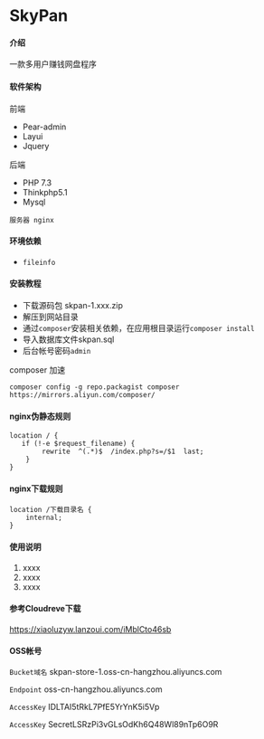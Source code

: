 # SkyPan

#### 介绍
一款多用户赚钱网盘程序

#### 软件架构
前端
* Pear-admin
* Layui
* Jquery

后端
* PHP 7.3
* Thinkphp5.1
* Mysql

`服务器 nginx`

#### 环境依赖
* `fileinfo`


#### 安装教程

* 下载源码包 skpan-1.xxx.zip
* 解压到网站目录
* 通过`composer`安装相关依赖，在应用根目录运行`composer install`
* 导入数据库文件skpan.sql
* 后台帐号密码`admin`

composer 加速
```
composer config -g repo.packagist composer https://mirrors.aliyun.com/composer/
```


#### nginx伪静态规则
```
location / { 
   if (!-e $request_filename) {
   		rewrite  ^(.*)$  /index.php?s=/$1  last;
    }
}
```
#### nginx下载规则
```
location /下载目录名 {
    internal;
}
```

#### 使用说明

1.  xxxx
2.  xxxx
3.  xxxx

#### 参考Cloudreve下载

https://xiaoluzyw.lanzoui.com/iMblCto46sb

#### OSS帐号

`Bucket域名` skpan-store-1.oss-cn-hangzhou.aliyuncs.com

`Endpoint` oss-cn-hangzhou.aliyuncs.com

`AccessKey` IDLTAI5tRkL7PfE5YrYnK5i5Vp

`AccessKey` SecretLSRzPi3vGLsOdKh6Q48Wl89nTp6O9R